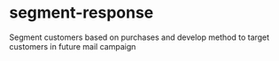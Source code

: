 # segment-response
Segment customers based on purchases and develop method to target customers in future mail campaign

